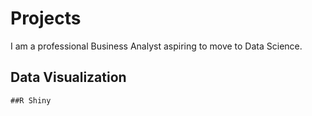 # Projects


I am a professional Business Analyst aspiring to move to Data Science.

## Data Visualization
	##R Shiny
